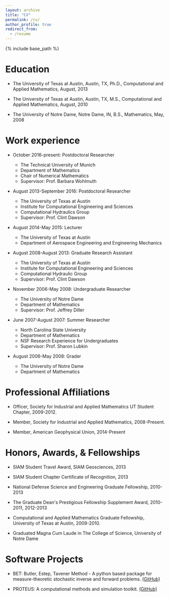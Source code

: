 ```yaml
---
layout: archive
title: "CV"
permalink: /cv/
author_profile: true
redirect_from:
  - /resume
---
```


{% include base_path %}

Education
======
* The University of Texas at Austin, Austin, TX, Ph.D., Computational and Applied Mathematics, August, 2013 
 
* The University of Texas at Austin, Austin, TX, M.S., Computational and Applied Mathematics, August, 2010
 
* The University of Notre Dame, Notre Dame, IN, B.S., Mathematics, May, 2008

Work experience
======
* October 2016-present: Postdoctoral Researcher
  * The Technical University of Munich
  * Department of Mathematics
  * Chair of Numerical Mathematics
  * Supervisor: Prof. Barbara Wohlmuth

* August 2013-September 2016: Postdoctoral Researcher
  * The University of Texas at Austin
  * Institute for Computational Engineering and Sciences
  * Computational Hydraulics Group
  * Supervisor: Prof. Clint Dawson

* August 2014-May 2015: Lecturer
  * The University of Texas at Austin
  * Department of Aerospace Engineering and Engineering Mechanics

* August 2008-August 2013: Graduate Research Assistant
  * The University of Texas at Austin
  * Institute for Computational Engineering and Sciences
  * Computational Hydraulic Group
  * Supervisor: Prof. Clint Dawson

* November 2006-May 2008: Undergraduate Researcher
  * The University of Notre Dame
  * Department of Mathematics
  * Supervisor: Prof. Jeffrey Diller

* June 2007-August 2007: Summer Researcher
  * North Carolina State University
  * Department of Mathematics
  * NSF Research Experience for Undergraduates
  * Supervisor: Prof. Sharon Lubkin
  
* August 2006-May 2008: Grader
  * The University of Notre Dame
  * Department of Mathematics
  
Professional Affiliations
======
* Officer, Society for Industrial and Applied Mathematics UT Student Chapter,  2009-2012. 

* Member, Society for Industrial and Applied Mathematics, 2008-Present. 

* Member, American Geophysical Union, 2014-Present

Honors, Awards, & Fellowships
======
* SIAM Student Travel Award, SIAM Geosciences, 2013 

* SIAM Student Chapter Certificate of Recognition, 2013 

* National Defense Science and Engineering Graduate Fellowship, 2010-2013

* The Graduate Dean's Prestigious Fellowship Supplement Award, 2010-2011, 2012-2013 

* Computational and Applied Mathematics Graduate Fellowship, University of Texas at Austin, 2009-2010.

* Graduated Magna Cum Laude in The College of Science, University of Notre Dame

Software Projects
======
 * BET: Butler, Estep, Tavener Method - A python based package for measure-theoretic stochastic inverse and forward problems. [(GitHub)](https://github.com/UT-CHG/BET)
 
 * PROTEUS: A computational methods and simulation toolkit. [(GitHub)](https://github.com/erdc-cm/proteus)

